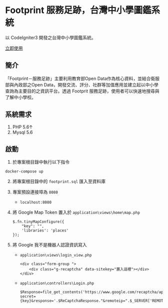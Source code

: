 # Footprint 服務足跡，台灣中小學圖鑑系統

以 CodeIgniter3 開發之台灣中小學圖鑑系統。

[立即使用](https://footprint.monken.tw/)

## 簡介

「Footprint－服務足跡」主要利用教育部Open Data作為核心資料，並結合衛服部與內政部之Open Data，開發交流、評分、社群等加值應用並建立起以中小學查詢為主要目的之資訊平台。透過 Footprit 服務足跡，使用者可以快速地搜尋與了解中小學校。

## 系統需求

1. PHP 5.6↑
2. Mysql 5.6

## 啟動

1. 於專案根目錄中執行以下指令
```
docker-compose up
```

2. 將專案根目錄中的 ``footprint.sql`` 匯入至資料庫

3. 專案預設連接埠為 `8080` 
    * `localhost:8080`

4. 將 Google Map Token 置入於 `application\views\home\map.php`
    ```javascript=15
    $.fn.tinyMapConfigure({
		"key": "",
		'libraries': 'places'
	});
    ```

5. 將 Google 我不是機器人認證資訊寫入
    * `application\views\login_view.php`
        ```html=33
        <div class="form-group ">
            <div class="g-recaptcha" data-sitekey="置入這裡"></div>
        </div>
        ```
    * `application\controllers\Login.php`
        ```php=29
        $Response=file_get_contents('https://www.google.com/recaptcha/api/siteverify?secret={key}&response='.$ReCaptchaResponse."&remoteip=".$_SERVER['REMOTE_ADDR']);
        ```

